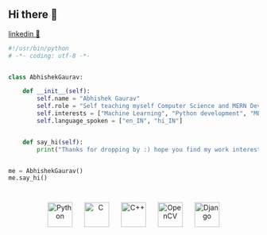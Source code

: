 ## Hi there 👋

[linkedin 🔗](https://www.linkedin.com/in/abhishek-gaurav-121836290/) 


```python
#!/usr/bin/python
# -*- coding: utf-8 -*-


class AbhishekGaurav:

    def __init__(self):
        self.name = "Abhishek Gaurav"
        self.role = "Self teaching myself Computer Science and MERN Development "
        self.interests = ["Machine Learning", "Python development", "MERN Development"]
        self.language_spoken = ["en_IN", "hi_IN"]


    def say_hi(self):
        print("Thanks for dropping by :) hope you find my work interesting!")


me = AbhishekGaurav()
me.say_hi()
```
<br>
<div align="center">  
<a href="https://www.python.org/" target="_blank"><img style="margin: 10px" src="https://profilinator.rishav.dev/skills-assets/python-original.svg" alt="Python" height="50" /></a>  
<a href="https://www.cprogramming.com/" target="_blank"><img style="margin: 10px" src="https://profilinator.rishav.dev/skills-assets/c-original.svg" alt="C" height="50" /></a>  
<a href="https://www.cplusplus.com/" target="_blank"><img style="margin: 10px" src="https://profilinator.rishav.dev/skills-assets/cplusplus-original.svg" alt="C++" height="50" /></a>  
<a href="https://opencv.org/" target="_blank"><img style="margin: 10px" src="https://profilinator.rishav.dev/skills-assets/opencv-icon.svg" alt="OpenCV" height="50" /></a>   
<a href="https://www.djangoproject.com/" target="_blank"><img style="margin: 10px" src="https://profilinator.rishav.dev/skills-assets/django-original.svg" alt="Django" height="50" /></a>  

</td></tr></table>  
